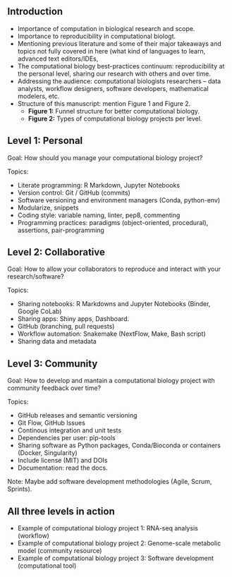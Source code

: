 ## Introduction

- Importance of computation in biological research and scope.
- Importance to reproducibility in computational biologt.
- Mentioning previous literature and some of their major takeaways and topics not fully covered in here (what kind of languages to learn, advanced text editors/IDEs, 
- The computational biology best-practices continuum: reproducibility at the personal level, sharing our research with others and over time.
- Addressing the audience: computational biologists researchers – data analysts, workflow designers, software developers, mathematical modelers, etc.
- Structure of this manuscript: mention Figure 1 and Figure 2.
  - **Figure 1:** Funnel structure for better computational biology.
  - **Figure 2:** Types of computational biology projects per level.

## Level 1: Personal

Goal: How should you manage your computational biology project?

Topics:
- Literate programming: R Markdown, Jupyter Notebooks
- Version control: Git / GitHub (commits)
- Software versioning and environment managers (Conda, python-env)
- Modularize, snippets
- Coding style: variable naming, linter, pep8, commenting
- Programming practices: paradigms (object-oriented, procedural), assertions, pair-programming

## Level 2: Collaborative

Goal: How to allow your collaborators to reproduce and interact with your research/software?

Topics:
- Sharing notebooks: R Markdowns and Jupyter Notebooks (Binder, Google CoLab)
- Sharing apps: Shiny apps, Dashboard.
- GitHub (branching, pull requests)
- Workflow automation: Snakemake (NextFlow, Make, Bash script)
- Sharing data and metadata

## Level 3: Community

Goal: How to develop and mantain a computational biology project with community feedback over time?

Topics:
- GitHub releases and semantic versioning
- Git Flow, GitHub Issues
- Continous integration and unit tests
- Dependencies per user: pip-tools
- Sharing software as Python packages, Conda/Bioconda or containers (Docker, Singularity)
- Include license (MIT) and DOIs
- Documentation: read the docs.

Note: Maybe add software development methodologies (Agile, Scrum, Sprints).

## All three levels in action

- Example of computational biology project 1: RNA-seq analysis (workflow)
- Example of computational biology project 2: Genome-scale metabolic model (community resource)
- Example of computational biology project 3: Software development (computational tool)
